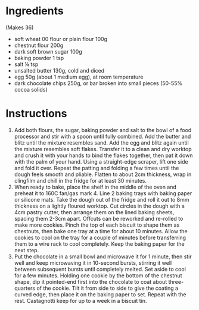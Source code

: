 # Ingredients

(Makes 36)

- soft wheat 00 flour or plain flour 100g
- chestnut flour 200g
- dark soft brown sugar 100g
- baking powder 1 tsp
- salt ⅛ tsp
- unsalted butter 130g, cold and diced
- egg 50g (about 1 medium egg), at room temperature
- dark chocolate chips 250g, or bar broken into small pieces (50-55% cocoa solids)

# Instructions

1. Add both flours, the sugar, baking powder and salt to the bowl of a food processor and stir with a spoon until fully combined. Add the butter and blitz until the mixture resembles sand. Add the egg and blitz again until the mixture resembles soft flakes. Transfer it to a clean and dry worktop and crush it with your hands to bind the flakes together, then pat it down with the palm of your hand. Using a straight-edge scraper, lift one side and fold it over. Repeat the patting and folding a few times until the dough feels smooth and pliable. Flatten to about 2cm thickness, wrap in clingfilm and chill in the fridge for at least 30 minutes.
2. When ready to bake, place the shelf in the middle of the oven and preheat it to 160C fan/gas mark 4. Line 2 baking trays with baking paper or silicone mats. Take the dough out of the fridge and roll it out to 8mm thickness on a lightly floured worktop. Cut circles in the dough with a 4cm pastry cutter, then arrange them on the lined baking sheets, spacing them 2-3cm apart. Offcuts can be reworked and re-rolled to make more cookies. Pinch the top of each biscuit to shape them as chestnuts, then bake one tray at a time for about 10 minutes. Allow the cookies to cool on the tray for a couple of minutes before transferring them to a wire rack to cool completely. Keep the baking paper for the next step.
3. Put the chocolate in a small bowl and microwave it for 1 minute, then stir well and keep microwaving it in 10-second bursts, stirring it well between subsequent bursts until completely melted. Set aside to cool for a few minutes. Holding one cookie by the bottom of the chestnut shape, dip it pointed-end first into the chocolate to coat about three-quarters of the cookie. Tilt it from side to side to give the coating a curved edge, then place it on the baking paper to set. Repeat with the rest. Castagnotti keep for up to a week in a biscuit tin.
